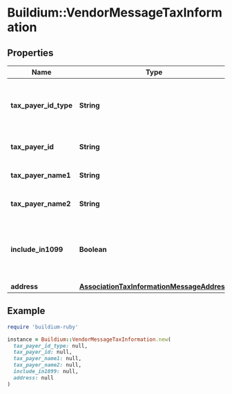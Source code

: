 # Buildium::VendorMessageTaxInformation

## Properties

| Name | Type | Description | Notes |
| ---- | ---- | ----------- | ----- |
| **tax_payer_id_type** | **String** | Indicates the type of tax payer id being specified in the request. | [optional] |
| **tax_payer_id** | **String** | The tax payer identifier. | [optional] |
| **tax_payer_name1** | **String** | Tax payer name line 1. | [optional] |
| **tax_payer_name2** | **String** | Tax payer name line 2. | [optional] |
| **include_in1099** | **Boolean** | Indicates whether the vendor should be included in 1099 form generation. | [optional] |
| **address** | [**AssociationTaxInformationMessageAddress**](AssociationTaxInformationMessageAddress.md) |  | [optional] |

## Example

```ruby
require 'buildium-ruby'

instance = Buildium::VendorMessageTaxInformation.new(
  tax_payer_id_type: null,
  tax_payer_id: null,
  tax_payer_name1: null,
  tax_payer_name2: null,
  include_in1099: null,
  address: null
)
```

